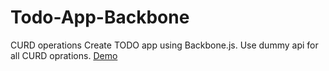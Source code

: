 # Todo-App-Backbone
CURD operations
Create TODO app using Backbone.js.
Use dummy api for all CURD oprations.
[Demo](https://shubham-laad-mpf.github.io/Todo-App-Backbone)
